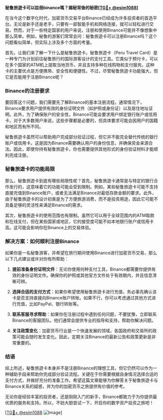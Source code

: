 **秘鲁旅遊卡可以註冊binance嗎？揭秘背後的秘密[[TG💪+ @esim1088](https://t.me/s/esim1088)]**

在当今这个数字化时代，加密货币交易平台Binance已经成为许多投资者的首选平台。无论是新手还是老手，只要有一部智能手机和网络连接，就可以轻松进行交易。然而，对于一些特定国家的用户来说，注册和使用Binance可能并不像想象中那么简单。例如，秘鲁的游客们常常会问：秘鲁旅遊卡可以注册Binance吗？这个问题看似简单，但实际上涉及多个方面的考量。

首先，让我们来了解一下什么是秘鲁旅遊卡。秘鲁旅遊卡（Peru Travel Card）是一种专门为计划前往秘鲁旅行的国际游客设计的支付工具。它类似于预付卡，可以在多个国家的ATM机上提取当地货币，并且支持多种在线购物和支付服务。这种卡的主要优点是方便携带、安全性和便捷性。不过，尽管秘鲁旅遊卡功能强大，但它是否能用于注册Binance呢？

### Binance的注册要求

要回答这个问题，我们需要先了解Binance的基本注册流程。通常情况下，Binance要求用户提供有效的身份证明文件（如护照或身份证）以及居住地址证明。此外，为了确保账户的安全性，Binance可能会要求用户绑定银行账户或信用卡。对于大多数用户来说，这些步骤都是必要的，但具体要求可能会因用户的国籍和地区而有所不同。

秘鲁旅遊卡虽然可以帮助用户完成部分验证过程，但它并不能完全替代传统的银行账户或信用卡。这是因为Binance需要确认用户的身份信息，并确保资金来源合法。因此，即使你持有秘鲁旅遊卡，你也需要提供其他形式的身份验证材料才能顺利完成注册。

### 秘鲁旅遊卡的功能局限

那么，秘鲁旅遊卡到底有哪些局限性呢？首先，秘鲁旅遊卡通常是与特定的银行合作发行的，这意味着它的功能可能会受到限制。例如，某些秘鲁旅遊卡可能不支持直接充值到Binance账户，或者无法满足Binance对最低存款金额的要求。此外，由于秘鲁旅遊卡的设计初衷是为了方便旅游消费，而不是投资用途，因此它可能不具备足够的灵活性来满足Binance的需求。

其次，秘鲁旅遊卡的使用范围也有限制。虽然它可以用于全球范围内的ATM取款和在线支付，但在某些国家或地区，它的接受度可能不如本地银行账户或信用卡高。这可能会影响你在Binance上的交易体验。

### 解决方案：如何顺利注册Binance

如果你是一名秘鲁游客，并希望在旅行期间使用Binance进行加密货币交易，那么以下几点建议或许对你有所帮助：

1. **提前准备身份证明文件**：无论你使用何种支付工具，Binance都需要你提供有效的身份证明文件。确保你的护照或其他官方文件处于有效期内，并且信息清晰可辨。

2. **选择合适的支付方式**：如果你希望使用秘鲁旅遊卡进行充值，务必事先确认该卡是否支持直接向Binance账户转账。如果不行，你可以考虑通过其他方式进行充值，比如PayPal、银行转账等。

3. **联系客服寻求帮助**：如果你在注册过程中遇到任何问题，不要犹豫，立即联系Binance的客服团队。他们通常会提供专业的指导和支持，帮助你解决问题。

4. **关注政策变化**：加密货币行业是一个快速发展的领域，各国政府和交易所的政策可能会随时发生变化。因此，定期关注Binance的最新公告和政策更新是非常重要的。

### 结语

综上所述，秘鲁旅遊卡本身并不是注册Binance的理想工具，但它仍然可以作为一种辅助手段来帮助你完成部分验证流程。关键在于你需要根据自身情况选择合适的支付方式，并做好充分的准备工作。希望这篇文章能够为你解答关于秘鲁旅遊卡与Binance关系的疑惑，并为你的加密货币之旅提供有价值的参考。

无论你是经验丰富的投资者，还是刚刚入门的新手，Binance都致力于为你提供最优质的服务和支持。所以，不妨大胆尝试一下，开启你的数字资产投资之旅吧！

[[TG💪+ @esim1088](https://t.me/s/esim1088) ![Image](https://i.postimg.cc/4NQfJmqS/Snipaste-2025-05-13-00-14-12.png)]